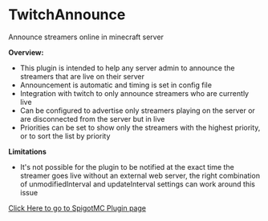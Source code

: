 # TwitchAnnounce
Announce streamers online in minecraft server


**Overview:**
- This plugin is intended to help any server admin to announce the streamers that are live on their server
- Announcement is automatic and timing is set in config file
- Integration with twitch to only announce streamers who are currently live
- Can be configured to advertise only streamers playing on the server or are disconnected from the server but in live
- Priorities can be set to show only the streamers with the highest priority, or to sort the list by priority


**Limitations**
- It's not possible for the plugin to be notified at the exact time the streamer goes live without an external web server, the right combination of unmodifiedInterval and updateInterval settings can work around this issue 

[Click Here to go to SpigotMC Plugin page](https://www.spigotmc.org/resources/twitchannounce.102816/)
